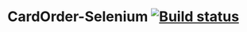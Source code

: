 # CardOrder-Selenium [![Build status](https://ci.appveyor.com/api/projects/status/s6sbs737xhkykpnc?svg=true)](https://ci.appveyor.com/project/Purpurova-k/cardorder-selenium)
